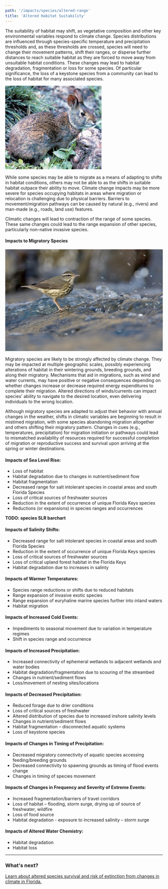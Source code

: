 ```yaml
---
path: '/impacts/species/altered-range'
title: 'Altered Habitat Suitability'
---
```


<content-header icon="perching_birds" title="Altered Habitat Suitability"></content-header>

The suitability of habitat may shift, as vegetative composition and other key environmental variables respond to climate change. Species distributions are influenced through species-specific temperature and precipitation thresholds and, as these thresholds are crossed, species will need to change their movement patterns, shift their ranges, or disperse further distances to reach suitable habitat as they are forced to move away from unsuitable habitat conditions. These changes may lead to habitat degradation, fragmentation or loss for some species. Of particular significance, the loss of a keystone species from a community can lead to the loss of habitat for many associated species.

<div class="float-right thumbnail-large">
<img src="136.jpg" alt="Lower Keys marsh rabbit" />
</div>

While some species may be able to migrate as a means of adapting to shifts in habitat conditions, others may not be able to as the shifts in suitable habitat outpace their ability to move. Climate change impacts may be more severe for species occupying habitats in areas where migration or relocation is challenging due to physical barriers. Barriers to movement/migration pathways can be caused by natural (e.g., rivers) and man-made (e.g., roads, land use) features.

Climatic changes will lead to contraction of the range of some species. These same changes could lead to the range expansion of other species, particularly non-native invasive species.

#### Impacts to Migratory Species

<div class="float-left thumbnail-large">
<img src="135.jpg" alt="Louisiana waterthrush" />
</div>

Migratory species are likely to be strongly affected by climate change. They may be impacted at multiple geographic scales, possibly experiencing alterations of habitat in their wintering grounds, breeding grounds, and along their migratory. Mechanisms that aid in migrations, such as wind and water currents, may have positive or negative consequences depending on whether changes increase or decrease required energy expenditures to complete their migration. Altered directions of winds/currents can impact species’ ability to navigate to the desired location, even delivering individuals to the wrong location.

Although migratory species are adapted to adjust their behavior with annual changes in the weather, shifts in climatic variables are beginning to result in mistimed migration, with some species abandoning migration altogether and others shifting their migratory pattern. Changes in cues (e.g., temperatures, precipitation) for migration initiation or pathways could lead to mismatched availability of resources required for successful completion of migration or reproductive success and survival upon arriving at the spring or winter destinations.

#### Impacts of Sea Level Rise:

- Loss of habitat
- Habitat degradation due to changes in nutrient/sediment flow
- Habitat fragmentation
- Decreased range for salt intolerant species in coastal areas and south Florida Species
- Loss of critical sources of freshwater sources
- Reduction in the extent of occurrence of unique Florida Keys species
- Reductions (or expansions) in species ranges and occurrences

**TODO: species SLR barchart**

#### Impacts of Salinity Shifts:

- Decreased range for salt intolerant species in coastal areas and south Florida Species
- Reduction in the extent of occurrence of unique Florida Keys species
- Loss of critical sources of freshwater sources
- Loss of critical upland forest habitat in the Florida Keys
- Habitat degradation due to increases in salinty

#### Impacts of Warmer Temperatures:

- Species range reductions or shifts due to reduced habitats
- Range expansion of invasive exotic species
- Range expansion of euryhaline marine species further into inland waters
- Habitat migration

#### Impacts of Increased Cold Events:

- Impediments to seasonal movement due to variation in temperature regimes
- Shift in species range and occurrence

#### Impacts of Increased Precipitation:

- Increased connectivity of ephemeral wetlands to adjacent wetlands and water bodies
- Habitat degradation/fragmentation due to scouring of the streambed
- Changes in nutrient/sediment flows
- Loss/movement of nesting sites/locations

#### Impacts of Decreased Precipitation:

- Reduced forage due to drier conditions
- Loss of critical sources of freshwater
- Altered distribution of species due to increased inshore salinity levels
- Changes in nutrient/sediment flows
- Habitat fragmentation – disconnected aquatic systems
- Loss of keystone species

#### Impacts of Changes in Timing of Precipitation:

- Decreased migratory connectivity of aquatic species accessing feeding/breeding grounds
- Decreased connectivity to spawning grounds as timing of flood events change
- Changes in timing of species movement

#### Impacts of Changes in Frequency and Severity of Extreme Events:

- Increased fragmentation/barriers of travel corridors
- Loss of habitat – flooding, storm surge, drying up of source of freshwater, wildfire
- Loss of food source
- Habitat degradation - exposure to increased salinity – storm surge

#### Impacts of Altered Water Chemistry:

- Habitat degradation
- Habitat loss

<hr class="divider" />

### What's next?

[Learn about altered species survival and risk of extinction from changes in climate in Florida.](/impacts/species/altered-survival)

